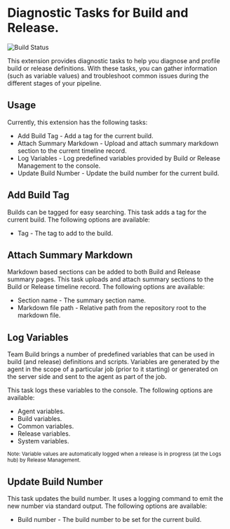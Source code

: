 # Diagnostic Tasks for Build and Release.
![Build Status](https://andremarques023.visualstudio.com/_apis/public/build/definitions/c98afab6-e9a0-4e74-85eb-4d27f9829548/24/badge "Build Status")

This extension provides diagnostic tasks to help you diagnose and profile build or release definitions. With these tasks, you can gather information (such as variable values) and troubleshoot common issues during the different stages of your pipeline.

## Usage

Currently, this extension has the following tasks:

* Add Build Tag - Add a tag for the current build.
* Attach Summary Markdown - Upload and attach summary markdown section to the current timeline record.
* Log Variables - Log predefined variables provided by Build or Release Management to the console.
* Update Build Number - Update the build number for the current build.

## Add Build Tag

Builds can be tagged for easy searching. This task adds a tag for the current build. The following options are available: 

* Tag - The tag to add to the build.

## Attach Summary Markdown

Markdown based sections can be added to both Build and Release summary pages. This task uploads and attach summary sections to the Build or Release timeline record. The following options are available: 

* Section name - The summary section name.
* Markdown file path - Relative path from the repository root to the markdown file.

## Log Variables

Team Build brings a number of predefined variables that can be used in build (and release) definitions and scripts. Variables are generated by the agent in the scope of a particular job (prior to it starting) or generated on the server side and sent to the agent as part of the job. 

This task logs these variables to the console. The following options are available:

* Agent variables.
* Build variables.
* Common variables.
* Release variables.
* System variables.

<sub>Note: Variable values are automatically logged when a release is in progress (at the Logs hub) by Release Management.</sub>

## Update Build Number

This task updates the build number. It uses a logging command to emit the new number via standard output. The following options are available: 

* Build number - The build number to be set for the current build.